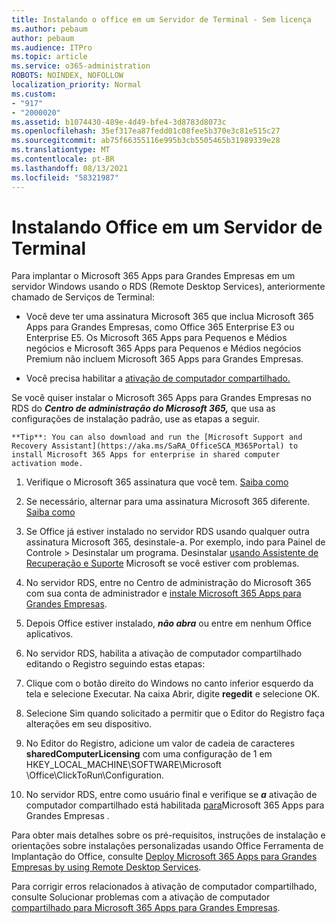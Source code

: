 ```yaml
---
title: Instalando o office em um Servidor de Terminal - Sem licença
ms.author: pebaum
author: pebaum
ms.audience: ITPro
ms.topic: article
ms.service: o365-administration
ROBOTS: NOINDEX, NOFOLLOW
localization_priority: Normal
ms.custom:
- "917"
- "2000020"
ms.assetid: b1074430-489e-4d49-bfe4-3d8783d8073c
ms.openlocfilehash: 35ef317ea87fedd01c08fee5b370e3c81e515c27
ms.sourcegitcommit: ab75f66355116e995b3cb5505465b31989339e28
ms.translationtype: MT
ms.contentlocale: pt-BR
ms.lasthandoff: 08/13/2021
ms.locfileid: "58321987"
---
```

# <a name="installing-office-on-a-terminal-server"></a>Instalando Office em um Servidor de Terminal

Para implantar o Microsoft 365 Apps para Grandes Empresas em um servidor Windows usando o RDS (Remote Desktop Services), anteriormente chamado de Serviços de Terminal:
  
- Você deve ter uma assinatura Microsoft 365 que inclua Microsoft 365 Apps para Grandes Empresas, como Office 365 Enterprise E3 ou Enterprise E5. Os Microsoft 365 Apps para Pequenos e Médios negócios e Microsoft 365 Apps para Pequenos e Médios negócios Premium não incluem Microsoft 365 Apps para Grandes Empresas.

- Você precisa habilitar a [ativação de computador compartilhado.](https://docs.microsoft.com/DeployOffice/overview-shared-computer-activation)

Se você quiser instalar o Microsoft 365 Apps para Grandes Empresas no RDS do ***Centro de administração do Microsoft 365,*** que usa as configurações de instalação padrão, use as etapas a seguir.

    **Tip**: You can also download and run the [Microsoft Support and Recovery Assistant](https://aka.ms/SaRA_OfficeSCA_M365Portal) to install Microsoft 365 Apps for enterprise in shared computer activation mode.
  
1. Verifique o Microsoft 365 assinatura que você tem. [Saiba como](https://docs.microsoft.com/microsoft-365/admin/admin-overview/what-subscription-do-i-have)

2. Se necessário, alternar para uma assinatura Microsoft 365 diferente. [Saiba como](https://docs.microsoft.com/microsoft-365/commerce/subscriptions/switch-to-a-different-plan)

3. Se Office já estiver instalado no servidor RDS usando qualquer outra assinatura Microsoft 365, desinstale-a. Por exemplo, indo para Painel de Controle \> Desinstalar um programa. Desinstalar [usando Assistente de Recuperação e Suporte](https://aka.ms/SARA-OfficeUninstall-Alchemy) Microsoft se você estiver com problemas.

4. No servidor RDS, entre no Centro de administração do Microsoft 365 com sua conta de administrador e [instale Microsoft 365 Apps para Grandes Empresas](https://portal.office.com/OLS/MySoftware.aspx).

5. Depois Office estiver instalado, ***não abra*** ou entre em nenhum Office aplicativos.

6. No servidor RDS, habilita a ativação de computador compartilhado editando o Registro seguindo estas etapas:

1. Clique com o botão direito do Windows no canto inferior esquerdo da tela e selecione Executar. Na caixa Abrir, digite **regedit** e selecione OK.

2. Selecione Sim quando solicitado a permitir que o Editor do Registro faça alterações em seu dispositivo.

3. No Editor do Registro, adicione um valor de cadeia de caracteres **sharedComputerLicensing** com uma configuração de 1 em HKEY_LOCAL_MACHINE\SOFTWARE\Microsoft \Office\ClickToRun\Configuration.

7. No servidor RDS, entre como usuário final e verifique se ***a*** ativação de computador compartilhado está habilitada [para](https://docs.microsoft.com/DeployOffice/troubleshoot-shared-computer-activation#verify-that-activation-for-microsoft-365-apps-succeeded)Microsoft 365 Apps para Grandes Empresas .

Para obter mais detalhes sobre os pré-requisitos, instruções de instalação e orientações sobre instalações personalizadas usando Office Ferramenta de Implantação do Office, consulte [Deploy Microsoft 365 Apps para Grandes Empresas by using Remote Desktop Services](https://docs.microsoft.com/DeployOffice/deploy-microsoft-365-apps-remote-desktop-services).
  
Para corrigir erros relacionados à ativação de computador compartilhado, consulte Solucionar problemas com a ativação de computador [compartilhado para Microsoft 365 Apps para Grandes Empresas](https://docs.microsoft.com/DeployOffice/troubleshoot-shared-computer-activation).
  